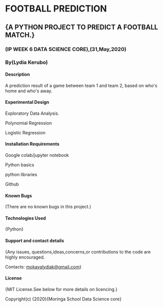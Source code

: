 # FOOTBALL PREDICTION
## {A PYTHON PROJECT TO PREDICT A FOOTBALL MATCH.}
### (IP WEEK 6 DATA SCIENCE CORE),(31,May,2020)
### By(Lydia Kerubo)
#### Description
A prediction result of a game between team 1 and team 2, based on who's home and who's away.
#### Experimental Design
Exploratory Data Analysis.

Polynomial Regression

Logistic Regression
#### Installation Requirements
Google colab/jupyter notebook

Python basics

python libraries

Github
#### Known Bugs
(There are no known bugs in this project.)

#### Technologies Used
{Python}

#### Support and contact details
{Any issues, questions,ideas,concerns,or contributions to the code are highly encouraged.

Contacts: mokayalydiak@gmail.com}

#### License
{MIT License.See below for more details on licencing.}

Copyright(c) {2020}{Moringa School Data Science core}
